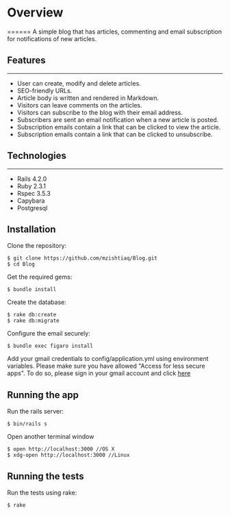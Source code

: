 # Overview
======
A simple blog that has articles, commenting and email subscription for notifications of new articles.

## Features
-------
+ User can create, modify and delete articles.
+ SEO-friendly URLs.
+ Article body is written and rendered in Markdown.
+ Visitors can leave comments on the articles.
+ Visitors can subscribe to the blog with their email address.
+ Subscribers are sent an email notification when a new article is posted.
+ Subscription emails contain a link that can be clicked to view the article.
+ Subscription emails contain a link that can be clicked to unsubscribe.

## Technologies
-------
+ Rails 4.2.0
+ Ruby 2.3.1
+ Rspec 3.5.3
+ Capybara
+ Postgresql

Installation
------------
Clone the repository:
```
$ git clone https://github.com/mzishtiaq/Blog.git
$ cd Blog
```
Get the required gems:
```
$ bundle install
```
Create the database:
```
$ rake db:create
$ rake db:migrate
```
Configure the email securely:
```
$ bundle exec figaro install
```
Add your gmail credentials to config/application.yml using environment variables.
Please make sure you have allowed "Access for less secure apps". To do so, please sign in your gmail
account and click [here](http://www.google.com/settings/security/lesssecureapps)

Running the app
---------------
Run the rails server:
```
$ bin/rails s
```
Open another terminal window
```
$ open http://localhost:3000 //OS X
$ xdg-open http://localhost:3000 //Linux
```
Running the tests
---------------
Run the tests using rake:
```
$ rake
```
